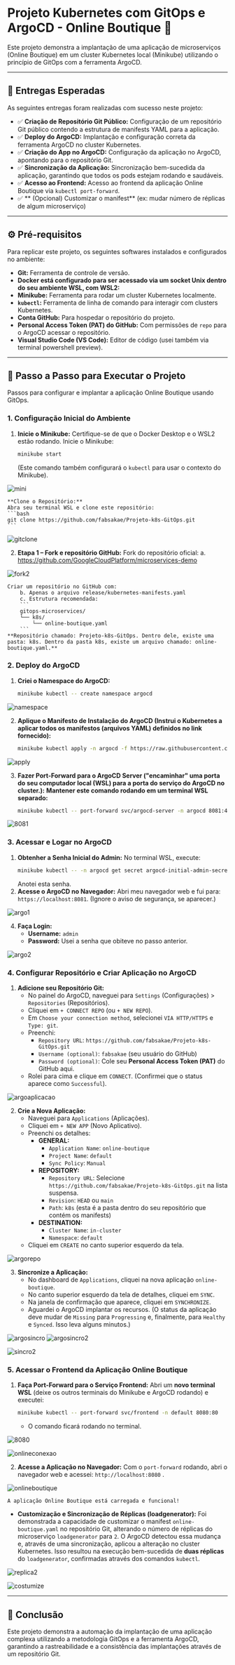 # Projeto Kubernetes com GitOps e ArgoCD - Online Boutique 🚀

Este projeto demonstra a implantação de uma aplicação de microserviços (Online Boutique) em um cluster Kubernetes local (Minikube) utilizando o princípio de GitOps com a ferramenta ArgoCD.

---

## 📝 Entregas Esperadas

As seguintes entregas foram realizadas com sucesso neste projeto:

* ✅ **Criação de Repositório Git Público:** Configuração de um repositório Git público contendo a estrutura de manifests YAML para a aplicação.
* ✅ **Deploy do ArgoCD:** Implantação e configuração correta da ferramenta ArgoCD no cluster Kubernetes.
* ✅ **Criação do App no ArgoCD:** Configuração da aplicação no ArgoCD, apontando para o repositório Git.
* ✅ **Sincronização da Aplicação:** Sincronização bem-sucedida da aplicação, garantindo que todos os pods estejam rodando e saudáveis.
* ✅ **Acesso ao Frontend:** Acesso ao frontend da aplicação Online Boutique via `kubectl port-forward`.
* ✅ ** (Opcional) Customizar o manifest** (ex: mudar número de réplicas de algum microserviço)

---

## ⚙️ Pré-requisitos

Para replicar este projeto, os seguintes softwares instalados e configurados no ambiente:

* **Git:** Ferramenta de controle de versão.
* **Docker está configurado para ser acessado via um socket Unix dentro do seu ambiente WSL, com WSL2:**
* **Minikube:** Ferramenta para rodar um cluster Kubernetes localmente.
* **`kubectl`:** Ferramenta de linha de comando para interagir com clusters Kubernetes.
* **Conta GitHub:** Para hospedar o repositório do projeto.
* **Personal Access Token (PAT) do GitHub:** Com permissões de `repo` para o ArgoCD acessar o repositório.
* **Visual Studio Code (VS Code):** Editor de código (usei também via terminal powershell preview).

---

## 🚀 Passo a Passo para Executar o Projeto

Passos para configurar e implantar a aplicação Online Boutique usando GitOps.

### **1. Configuração Inicial do Ambiente**

1.  **Inicie o Minikube:**
    Certifique-se de que o Docker Desktop e o WSL2 estão rodando. Inicie o Minikube:
    ```bash
    minikube start
    ```
    (Este comando também configurará o `kubectl` para usar o contexto do Minikube).
    
![mini](https://github.com/user-attachments/assets/1c66daa8-cb5b-4448-ba83-25f41bb57483)


    **Clone o Repositório:**
    Abra seu terminal WSL e clone este repositório:
    ```bash
    git clone https://github.com/fabsakae/Projeto-k8s-GitOps.git
    ```
![gitclone](https://github.com/user-attachments/assets/22581c17-a501-4ccf-be95-94c88d075eac)

2.  **Etapa 1 – Fork e repositório GitHub:**
    Fork do repositório oficial:
        a. https://github.com/GoogleCloudPlatform/microservices-demo
        
![fork2](https://github.com/user-attachments/assets/ba03e009-9a73-456e-abf2-e7ac3f6e02c0)


    Criar um repositório no GitHub com:
        b. Apenas o arquivo release/kubernetes-manifests.yaml
        c. Estrutura recomendada:
        ```
        gitops-microservices/
        └── k8s/
            └── online-boutique.yaml
        ```
    **Repositório chamado: Projeto-k8s-GitOps. Dentro dele, existe uma pasta: k8s. Dentro da pasta k8s, existe um arquivo chamado: online-boutique.yaml.**
      
    

### **2. Deploy do ArgoCD**

1.  **Criei o Namespace do ArgoCD:**
    ```bash
    minikube kubectl -- create namespace argocd
    ```
![namespace](https://github.com/user-attachments/assets/8862a091-55cd-4b21-b49e-e48cf07e5f1b)

2.  **Aplique o Manifesto de Instalação do ArgoCD (Instrui o Kubernetes a aplicar todos os manifestos (arquivos YAML) definidos no link fornecido):**
    ```bash
    minikube kubectl apply -n argocd -f https://raw.githubusercontent.com/argoproj/argo-cd/stable/manifests/install.yaml
    ```
![apply](https://github.com/user-attachments/assets/ea1f8f81-fcf3-48a2-9091-0295d75daa7e)

3.  **Fazer Port-Forward para o ArgoCD Server ("encaminhar" uma porta do seu computador local (WSL) para a porta do serviço do ArgoCD no cluster.):**
    **Mantener este comando rodando em um terminal WSL separado:**
    ```bash
    minikube kubectl -- port-forward svc/argocd-server -n argocd 8081:443
    ```
![8081](https://github.com/user-attachments/assets/450a6ab7-73f6-4368-8c8e-4cb0b015d55b)


### **3. Acessar e Logar no ArgoCD**

1.  **Obtenher a Senha Inicial do Admin:**
    No terminal WSL, execute:
    ```bash
    minikube kubectl -- -n argocd get secret argocd-initial-admin-secret -o jsonpath="{.data.password}" | base64 -d; echo
    ```
    Anotei esta senha.
2.  **Acesse o ArgoCD no Navegador:**
    Abri meu navegador web e fui para: `https://localhost:8081`.
    (Ignore o aviso de segurança, se aparecer.)
    
![argo1](https://github.com/user-attachments/assets/593411e3-d1cc-4cae-b591-e3267caece00)

4.  **Faça Login:**
    * **Username:** `admin`
    * **Password:** Usei a senha que obiteve no passo anterior.

![argo2](https://github.com/user-attachments/assets/de5566e7-402c-4e39-97eb-bc0e2998cf6a)

### **4. Configurar Repositório e Criar Aplicação no ArgoCD**

1.  **Adicione seu Repositório Git:**
    * No painel do ArgoCD, naveguei para `Settings` (Configurações) > `Repositories` (Repositórios).
    * Cliquei em `+ CONNECT REPO` (ou `+ NEW REPO`).
    * Em `Choose your connection method`, selecionei `VIA HTTP/HTTPS` e `Type: git`.
    * Preenchi:
        * `Repository URL`: `https://github.com/fabsakae/Projeto-k8s-GitOps.git`
        * `Username (optional)`: `fabsakae` (seu usuário do GitHub)
        * `Password (optional)`: Cole seu **Personal Access Token (PAT)** do GitHub aqui.
    * Rolei para cima e clique em `CONNECT`. (Confirmei que o status aparece como `Successful`).

![argoaplicacao](https://github.com/user-attachments/assets/44bd802d-3c79-43da-a3e0-a3b95f028489)

2.  **Crie a Nova Aplicação:**
    * Naveguei para `Applications` (Aplicações).
    * Cliquei em `+ NEW APP` (Novo Aplicativo).
    * Preenchi os detalhes:
        * **GENERAL:**
            * `Application Name`: `online-boutique`
            * `Project Name`: `default`
            * `Sync Policy`: `Manual`
        * **REPOSITORY:**
            * `Repository URL`: Selecione `https://github.com/fabsakae/Projeto-k8s-GitOps.git` na lista suspensa.
            * `Revision`: `HEAD` ou `main`
            * `Path`: `k8s` (esta é a pasta dentro do seu repositório que contém os manifests)
        * **DESTINATION:**
            * `Cluster Name`: `in-cluster`
            * `Namespace`: `default`
    * Cliquei em `CREATE` no canto superior esquerdo da tela.

![argorepo](https://github.com/user-attachments/assets/80a380af-fcbe-4ee2-b148-72dd655fc46d)

3.  **Sincronize a Aplicação:**
    * No dashboard de `Applications`, cliquei na nova aplicação `online-boutique`.
    * No canto superior esquerdo da tela de detalhes, cliquei em `SYNC`.
    * Na janela de confirmação que aparece, cliquei em `SYNCHRONIZE`.
    * Aguardei o ArgoCD implantar os recursos. (O status da aplicação deve mudar de `Missing` para `Progressing` e, finalmente, para `Healthy` e `Synced`. Isso leva alguns minutos.)

![argosincro](https://github.com/user-attachments/assets/5a01374d-b1e6-4bf1-ae42-f741c6dee51d)
![argosincro2](https://github.com/user-attachments/assets/cf80a8cd-01af-4774-8791-9dfc01eaeb7c)

![sincro2](https://github.com/user-attachments/assets/373ce175-0fe7-4405-94e9-939091328d23)


### **5. Acessar o Frontend da Aplicação Online Boutique**

1.  **Faça Port-Forward para o Serviço Frontend:**
    Abri um **novo terminal WSL** (deixe os outros terminais do Minikube e ArgoCD rodando) e executei:
    ```bash
    minikube kubectl -- port-forward svc/frontend -n default 8080:80
    ```
    * O comando ficará rodando no terminal.
    
![8080](https://github.com/user-attachments/assets/e4ac218b-551b-4644-9001-be70877a2c75)


![onlineconexao](https://github.com/user-attachments/assets/a6926f38-dc26-4fca-8498-7f0662ce6143)

2.  **Acesse a Aplicação no Navegador:**
    Com o `port-forward` rodando, abri o navegador web e acessei:
    `http://localhost:8080` .
    
![onlineboutique](https://github.com/user-attachments/assets/22e30ba1-77f9-469a-a2a8-4d54cc3128e9)

    A aplicação Online Boutique está carregada e funcional!

* **Customização e Sincronização de Réplicas (loadgenerator):** Foi demonstrada a capacidade de customizar o manifest `online-boutique.yaml` no repositório Git, alterando o número de réplicas do microserviço `loadgenerator` para `2`. O ArgoCD detectou essa mudança e, através de uma sincronização, aplicou a alteração no cluster Kubernetes. Isso resultou na execução bem-sucedida de **duas réplicas** do `loadgenerator`, confirmadas através dos comandos `kubectl`.
  
![replica2](https://github.com/user-attachments/assets/137a6409-c9ee-4375-830f-e64572785309)

![costumize](https://github.com/user-attachments/assets/faf48c0b-f739-417c-8f1d-1f275d9215b0)

---

## 🎉 Conclusão

Este projeto demonstra a automação da implantação de uma aplicação complexa utilizando a metodologia GitOps e a ferramenta ArgoCD, garantindo a rastreabilidade e a consistência das implantações através de um repositório Git.
